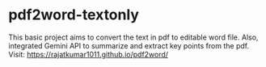 # pdf2word-textonly
This basic project aims to convert the text in pdf to editable word file. 
Also, integrated Gemini API to summarize and extract key points from the pdf.
Visit: https://rajatkumar1011.github.io/pdf2word/
